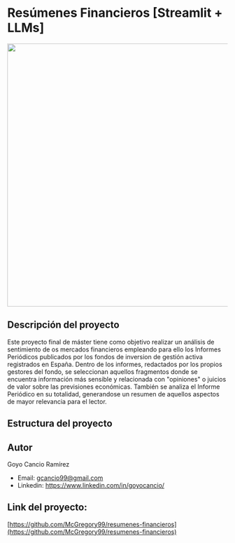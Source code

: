 # Resúmenes Financieros [Streamlit + LLMs]

<p align="center">
  <img src="https://duckbase-infogram.jifo.co/uploads/ckeditor/pictures/219/content_candlestick-chart.png" width="600">
</p>

## Descripción del proyecto

Este proyecto final de máster tiene como objetivo realizar un análisis de sentimiento de os mercados financieros empleando para ello los Informes Periódicos publicados por los fondos de inversion de gestión activa registrados en España. Dentro de los informes, redactados por los propios gestores del fondo, se seleccionan aquellos fragmentos donde se encuentra información más sensible y relacionada con "opiniones" o juicios de valor sobre las previsiones económicas. También se analiza el Informe Periódico en su totalidad, generandose un resumen de aquellos aspectos de mayor relevancia para el lector. 

## Estructura del proyecto


## Autor

Goyo Cancio Ramírez
- Email: gcancio99@gmail.com
- Linkedin: https://www.linkedin.com/in/goyocancio/


## Link del proyecto:

[https://github.com/McGregory99/resumenes-financieros](https://github.com/McGregory99/resumenes-financieros)
